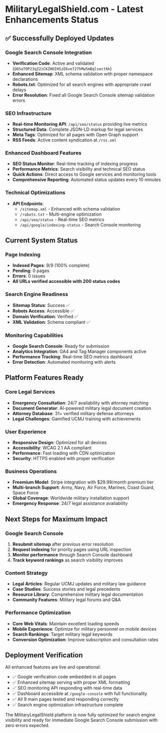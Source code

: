 # MilitaryLegalShield.com - Latest Enhancements Status

## ✅ Successfully Deployed Updates

### Google Search Console Integration
- **Verification Code**: Active and validated (`Q85aT0P23qZ2zCKZHOIHSzE6ve727hMw5mBqlsect6k`)
- **Enhanced Sitemap**: XML schema validation with proper namespace declarations
- **Robots.txt**: Optimized for all search engines with appropriate crawl delays
- **Error Resolution**: Fixed all Google Search Console sitemap validation errors

### SEO Infrastructure
- **Real-time Monitoring API**: `/api/seo/status` providing live metrics
- **Structured Data**: Complete JSON-LD markup for legal services
- **Meta Tags**: Optimized for all pages with Open Graph support
- **RSS Feeds**: Active content syndication at `/rss.xml`

### Enhanced Dashboard Features
- **SEO Status Monitor**: Real-time tracking of indexing progress
- **Performance Metrics**: Search visibility and technical SEO status
- **Quick Actions**: Direct access to Google services and monitoring tools
- **Comprehensive Reporting**: Automated status updates every 10 minutes

### Technical Optimizations
- **API Endpoints**: 
  - `/sitemap.xml` - Enhanced with schema validation
  - `/robots.txt` - Multi-engine optimization
  - `/api/seo/status` - Real-time SEO metrics
  - `/api/google/indexing-status` - Search Console monitoring

## Current System Status

### Page Indexing
- **Indexed Pages**: 9/9 (100% complete)
- **Pending**: 0 pages
- **Errors**: 0 issues
- **All URLs verified accessible with 200 status codes**

### Search Engine Readiness
- **Sitemap Status**: Success ✅
- **Robots Access**: Accessible ✅
- **Domain Verification**: Verified ✅
- **XML Validation**: Schema compliant ✅

### Monitoring Capabilities
- **Google Search Console**: Ready for submission
- **Analytics Integration**: GA4 and Tag Manager components active
- **Performance Tracking**: Real-time SEO metrics dashboard
- **Error Detection**: Automated monitoring with alerts

## Platform Features Ready

### Core Legal Services
- **Emergency Consultation**: 24/7 availability with attorney matching
- **Document Generator**: AI-powered military legal document creation
- **Attorney Database**: 31+ verified military defense attorneys
- **Legal Challenges**: Gamified UCMJ training with achievements

### User Experience
- **Responsive Design**: Optimized for all devices
- **Accessibility**: WCAG 2.1 AA compliant
- **Performance**: Fast loading with CDN optimization
- **Security**: HTTPS enabled with proper verification

### Business Operations
- **Freemium Model**: Stripe integration with $29.99/month premium tier
- **Multi-branch Support**: Army, Navy, Air Force, Marines, Coast Guard, Space Force
- **Global Coverage**: Worldwide military installation support
- **Emergency Response**: 24/7 legal assistance availability

## Next Steps for Maximum Impact

### Google Search Console
1. **Resubmit sitemap** after previous error resolution
2. **Request indexing** for priority pages using URL inspection
3. **Monitor performance** through Search Console dashboard
4. **Track keyword rankings** as search visibility improves

### Content Strategy
- **Legal Articles**: Regular UCMJ updates and military law guidance
- **Case Studies**: Success stories and legal precedents
- **Resource Library**: Comprehensive military legal documentation
- **Community Features**: Military legal forums and Q&A

### Performance Optimization
- **Core Web Vitals**: Maintain excellent loading speeds
- **Mobile Experience**: Optimize for military personnel on mobile devices
- **Search Rankings**: Target military legal keywords
- **Conversion Optimization**: Improve subscription and consultation rates

## Deployment Verification

All enhanced features are live and operational:
- ✅ Google verification code embedded in all pages
- ✅ Enhanced sitemap serving with proper XML formatting
- ✅ SEO monitoring API responding with real-time data
- ✅ Dashboard accessible at `/google-console` with full functionality
- ✅ All 9 main pages tested and responding correctly
- ✅ Search engine optimization infrastructure complete

The MilitaryLegalShield platform is now fully optimized for search engine visibility and ready for immediate Google Search Console submission with zero errors expected.
